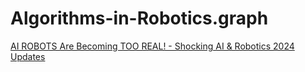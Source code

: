 # Algorithms-in-Robotics.graph
[AI ROBOTS Are Becoming TOO REAL! - Shocking AI &amp; Robotics 2024 Updates](https://youtu.be/6dtuGyksOIM)

